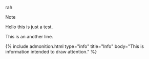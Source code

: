 
rah


<div class="admonition note" style="font-color=red;">
  <p class="admonition-title">Note</p>
  <p>Hello this is just a test.</p>
  <p>This is an another line.</p>
</div>


{% include admonition.html type="info" title="Info" body="This is information intended to draw attention." %}

